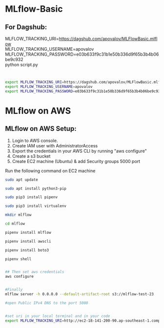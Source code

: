 # MLflow-Basic

## For Dagshub:

MLFLOW_TRACKING_URI=https://dagshub.com/apovalov/MLFlowBasic.mlflow \
MLFLOW_TRACKING_USERNAME=apovalov \
MLFLOW_TRACKING_PASSWORD=e03b633f9c31b1e50b336d9f65b3b4b06be9c932 \
python script.py

```bash


export MLFLOW_TRACKING_URI=https://dagshub.com/apovalov/MLFlowBasic.mlflow
export MLFLOW_TRACKING_USERNAME=apovalov
export MLFLOW_TRACKING_PASSWORD=e03b633f9c31b1e50b336d9f65b3b4b06be9c932

```

# MLflow on AWS

## MLflow on AWS Setup:

1. Login to AWS console.
2. Create IAM user with AdministratorAccess
3. Export the credentials in your AWS CLI by running "aws configure"
4. Create a s3 bucket
5. Create EC2 machine (Ubuntu) & add Security groups 5000 port

Run the following command on EC2 machine
```bash
sudo apt update

sudo apt install python3-pip

sudo pip3 install pipenv

sudo pip3 install virtualenv

mkdir mlflow

cd mlflow

pipenv install mlflow

pipenv install awscli

pipenv install boto3

pipenv shell


## Then set aws credentials
aws configure


#Finally
mlflow server -h 0.0.0.0 --default-artifact-root s3://mlflow-test-23

#open Public IPv4 DNS to the port 5000


#set uri in your local terminal and in your code
export MLFLOW_TRACKING_URI=http://ec2-18-141-200-90.ap-southeast-1.compute.amazonaws.com:5000/
```

